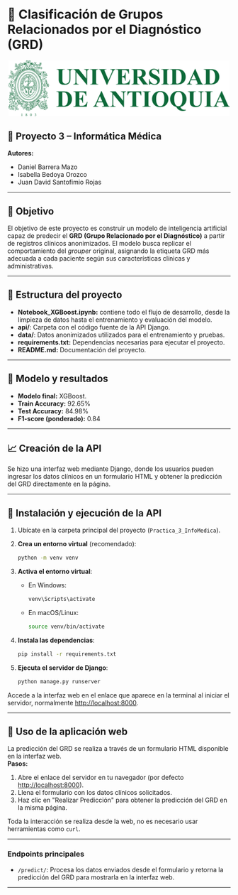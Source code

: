 # 🎯 Clasificación de Grupos Relacionados por el Diagnóstico (GRD)

<p align="center">
  <img src="logoU.png" alt="Logo UdeA" width="500"/>
</p>

## 📘 Proyecto 3 – Informática Médica

**Autores:**

- Daniel Barrera Mazo
- Isabella Bedoya Orozco
- Juan David Santofimio Rojas

---

## 🧠 Objetivo

El objetivo de este proyecto es construir un modelo de inteligencia artificial capaz de predecir el **GRD (Grupo Relacionado por el Diagnóstico)** a partir de registros clínicos anonimizados. El modelo busca replicar el comportamiento del _grouper_ original, asignando la etiqueta GRD más adecuada a cada paciente según sus características clínicas y administrativas.

---

## 📂 Estructura del proyecto

- **Notebook_XGBoost.ipynb:** contiene todo el flujo de desarrollo, desde la limpieza de datos hasta el entrenamiento y evaluación del modelo.
- **api/**: Carpeta con el código fuente de la API Django.
- **data/**: Datos anonimizados utilizados para el entrenamiento y pruebas.
- **requirements.txt:** Dependencias necesarias para ejecutar el proyecto.
- **README.md:** Documentación del proyecto.

---

## 🤖 Modelo y resultados

- **Modelo final:** XGBoost.
- **Train Accuracy:** 92.65%
- **Test Accuracy:** 84.98%
- **F1-score (ponderado):** 0.84

---

## 📈 Creación de la API

Se hizo una interfaz web mediante Django, donde los usuarios pueden ingresar los datos clínicos en un formulario HTML y obtener la predicción del GRD directamente en la página.

---

## 🚀 Instalación y ejecución de la API

1. Ubícate en la carpeta principal del proyecto (`Practica_3_InfoMedica`).
2. **Crea un entorno virtual** (recomendado):
   ```bash
   python -m venv venv
   ```
3. **Activa el entorno virtual**:
   - En Windows:
     ```bash
     venv\Scripts\activate
     ```
   - En macOS/Linux:
     ```bash
     source venv/bin/activate
     ```
4. **Instala las dependencias**:
   ```bash
   pip install -r requirements.txt
   ```

5. **Ejecuta el servidor de Django**:
   ```bash
   python manage.py runserver
   ```

Accede a la interfaz web en el enlace que aparece en la terminal al iniciar el servidor, normalmente [http://localhost:8000](http://localhost:8000).

---

## 🧪 Uso de la aplicación web

La predicción del GRD se realiza a través de un formulario HTML disponible en la interfaz web.  
**Pasos:**
1. Abre el enlace del servidor en tu navegador (por defecto [http://localhost:8000](http://localhost:8000)).
2. Llena el formulario con los datos clínicos solicitados.
3. Haz clic en "Realizar Predicción" para obtener la predicción del GRD en la misma página.

Toda la interacción se realiza desde la web, no es necesario usar herramientas como `curl`.

---

### Endpoints principales

- `/predict/`: Procesa los datos enviados desde el formulario y retorna la predicción del GRD para mostrarla en la interfaz web.

---